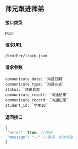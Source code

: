 ## 师兄跟进师弟
#### 接口类型
	POST
#### 请求URL
	/brother/track.json
#### 请求参数
	communicate_date: `沟通日期`
	communicate_type: `沟通方式`
	status: `师弟状态`
	communicate_result: `沟通结果`
	communicate_record: `沟通记录`
	student_id: `学生ID`
#### 返回接口
```js
{
 "error": true, //错误
 "message": "--" //错误、成功消息
}
```